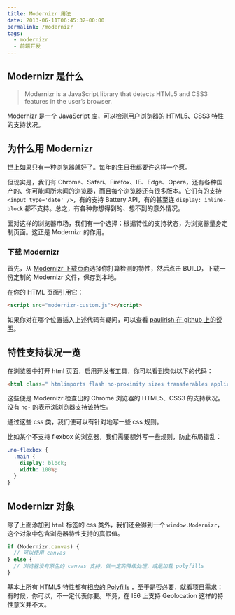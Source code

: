 ```yaml
---
title: Modernizr 用法
date: 2013-06-11T06:45:32+00:00
permalink: /modernizr
tags:
  - modernizr
  - 前端开发
---
```


## Modernizr 是什么

> Modernizr is a JavaScript library that detects HTML5 and CSS3 features in the user’s browser.

Modernizr 是一个 JavaScript 库，可以检测用户浏览器的 HTML5、CSS3 特性的支持状况。

## 为什么用 Modernizr

世上如果只有一种浏览器就好了。每年的生日我都要许这样一个愿。

但现实是，我们有 Chrome、Safari、Firefox、IE、Edge、Opera，还有各种国产的、你可能闻所未闻的浏览器，而且每个浏览器还有很多版本。它们有的支持 `<input type='date' />`，有的支持 Battery API，有的甚至连 `display: inline-block` 都不支持。总之，有各种你想得到的、想不到的意外情况。

面对这样的浏览器市场，我们有一个选择：根据特性的支持状态，为浏览器量身定制页面。这正是 Modernizr 的作用。

### 下载 Modernizr

首先，从 [Modernizr 下载页面](https://modernizr.com/download)选择你打算检测的特性，然后点击 BUILD，下载一份定制的 Modernizr 文件，保存到本地。

在你的 HTML 页面引用它：

```html
<script src="modernizr-custom.js"></script>
```
如果你对在哪个位置插入上述代码有疑问，可以查看 [paulirish 在 github 上的说明](https://github.com/Modernizr/Modernizr/issues/878#issuecomment-41448059)。

## 特性支持状况一览

在浏览器中打开 html 页面，启用开发者工具，你可以看到类似以下的代码：

```html
<html class=" htmlimports flash no-proximity sizes transferables applicationcache blobconstructor blob-constructor cookies cors customprotocolhandler customevent eventlistener geolocation history customelements dataview no-ie8compat json messagechannel notification postmessage queryselector serviceworker svg templatestrings typedarrays websockets no-xdomainrequest webaudio cssescape supports target no-microdata mutationobserver passiveeventlisteners picture es5array es5date es5function es5object strictmode es5string es5syntax es5undefined es5 no-es6array arrow es6collections generators es6math es6number es6object promises es6string devicemotion deviceorientation filereader beacon no-lowbandwidth eventsource fetch xhrresponsetype xhr2 speechsynthesis localstorage sessionstorage websqldatabase svgfilters urlparser urlsearchparams no-contains no-contextmenu cssall willchange classlist documentfragment websocketsbinary atobbtoa atob-btoa no-framed sharedworkers webworkers no-ambientlight hashchange inputsearchevent pointerevents audio canvas contenteditable canvastext emoji olreversed no-userdata video no-vml webanimations webgl adownload audioloop canvasblending todataurljpeg todataurlpng todataurlwebp canvaswinding bgpositionshorthand csscalc cubicbezierrange cssgradients multiplebgs opacity csspointerevents csspositionsticky cssremunit rgba preserve3d no-createelementattrs no-createelement-attrs dataset hidden outputelem progressbar meter ruby template no-time texttrackapi track unknownelements no-capture fileinput fileinputdirectory formattribute placeholder sandbox no-seamless srcdoc imgcrossorigin srcset inputformaction input-formaction inputformenctype input-formenctype inputformmethod no-inputformtarget no-input-formtarget scriptasync scriptdefer no-stylescoped inlinesvg textareamaxlength videocrossorigin videoloop videopreload mediaqueries no-hiddenscroll no-mathml no-touchevents unicoderange unicode checked displaytable display-table fontface generatedcontent hairline cssinvalid lastchild nthchild cssscrollbar siblinggeneral subpixelfont cssvalid details oninput formvalidation hovermq pointermq svgasimg datalistelem no-localizednumber csschunit cssexunit hsla cssvhunit cssvwunit bdi cssvmaxunit cssvminunit xhrresponsetypearraybuffer xhrresponsetypeblob xhrresponsetypedocument xhrresponsetypejson xhrresponsetypetext svgclippaths svgforeignobject smil textshadow no-batteryapi no-battery-api no-dart no-forcetouch gamepads crypto fullscreen intl pagevisibility performance pointerlock quotamanagement requestanimationframe raf vibrate no-webintents no-lowbattery getrandomvalues backgroundblendmode objectfit object-fit no-regions no-wrapflow filesystem no-requestautocomplete speechrecognition bloburls getusermedia peerconnection datachannel matchmedia ligatures cssanimations csspseudoanimations appearance no-backdropfilter backgroundcliptext bgpositionxy bgrepeatround bgrepeatspace backgroundsize bgsizecover borderimage borderradius boxshadow boxsizing csscolumns csscolumns-width csscolumns-span csscolumns-fill csscolumns-gap csscolumns-rule csscolumns-rulecolor csscolumns-rulestyle csscolumns-rulewidth csscolumns-breakbefore csscolumns-breakafter csscolumns-breakinside no-cssgridlegacy cssgrid no-displayrunin no-display-runin ellipsis cssfilters flexbox flexboxlegacy no-flexboxtweener flexwrap cssmask no-overflowscrolling cssreflections cssresize no-scrollsnappoints shapes textalignlast csstransforms csstransforms3d no-csstransformslevel2 csstransitions csspseudotransitions userselect no-exiforientation apng webpalpha webpanimation webplossless webp no-jpeg2000 no-jpegxr webp-alpha webp-animation webp-lossless datauri indexeddb audiopreload videoautoplay indexeddb-deletedatabase dataworkers blobworkers csshyphens softhyphens softhyphensfind">
```
这些便是 Modernizr 检查出的 Chrome 浏览器的 HTML5、CSS3 的支持状况。没有 `no-` 的表示浏浏览器支持该特性。

通过这些 css 类，我们便可以有针对地写一些 css 规则。

比如某个不支持 flexbox 的浏览器，我们需要额外写一些规则，防止布局错乱：

```css
.no-flexbox {
  .main {
    display: block;
    width: 100%;
  }
}
```

## Modernizr 对象

除了上面添加到 `html` 标签的 css 类外，我们还会得到一个 `window.Modernizr`，这个对象中包含浏览器特性支持的真假值。

```js
if (Modernizr.canvas) {
  // 可以使用 canvas
} else {
  // 浏览器没有原生的 canvas 支持，做一定的降级处理，或是加载 polyfills
}
```
基本上所有 HTML5 特性都有[相应的 Polyfills](https://github.com/Modernizr/Modernizr/wiki/HTML5-Cross-browser-Polyfills) ，至于是否必要，就看项目需求：有时候，你可以，不一定代表你要。毕竟，在 IE6 上支持 Geolocation 这样的特性意义并不大。
